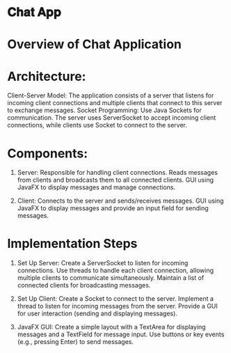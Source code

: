 # 𝐂𝐡𝐚𝐭 𝐀𝐩𝐩

# Overview of Chat Application
# Architecture:

Client-Server Model: The application consists of a server that listens for incoming client connections and multiple clients that connect to this server to exchange messages.
Socket Programming: Use Java Sockets for communication. The server uses ServerSocket to accept incoming client connections, while clients use Socket to connect to the server.

# Components:

1. Server:
Responsible for handling client connections.
Reads messages from clients and broadcasts them to all connected clients.
GUI using JavaFX to display messages and manage connections.

2. Client:
Connects to the server and sends/receives messages.
GUI using JavaFX to display messages and provide an input field for sending messages.


# Implementation Steps

1. Set Up Server:
Create a ServerSocket to listen for incoming connections.
Use threads to handle each client connection, allowing multiple clients to communicate simultaneously.
Maintain a list of connected clients for broadcasting messages.

2. Set Up Client:
Create a Socket to connect to the server.
Implement a thread to listen for incoming messages from the server.
Provide a GUI for user interaction (sending and displaying messages).

3. JavaFX GUI:
Create a simple layout with a TextArea for displaying messages and a TextField for message input.
Use buttons or key events (e.g., pressing Enter) to send messages.
